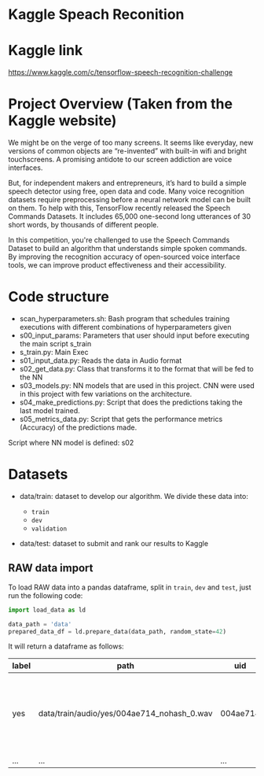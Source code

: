 # Kaggle Speach Reconition 

# Kaggle link
https://www.kaggle.com/c/tensorflow-speech-recognition-challenge

# Project Overview (Taken from the Kaggle website)
We might be on the verge of too many screens. It seems like everyday, new versions of common objects are “re-invented” with built-in wifi and bright touchscreens. A promising antidote to our screen addiction are voice interfaces.

But, for independent makers and entrepreneurs, it’s hard to build a simple speech detector using free, open data and code. Many voice recognition datasets require preprocessing before a neural network model can be built on them. To help with this, TensorFlow recently released the Speech Commands Datasets. It includes 65,000 one-second long utterances of 30 short words, by thousands of different people.

In this competition, you're challenged to use the Speech Commands Dataset to build an algorithm that understands simple spoken commands. By improving the recognition accuracy of open-sourced voice interface tools, we can improve product effectiveness and their accessibility.

# Code structure

- scan_hyperparameters.sh: Bash program that schedules training executions with different combinations of hyperparameters given
- s00_input_params: Parameters that user should input before executing the main script s_train
- s_train.py: Main Exec
- s01_input_data.py: Reads the data in Audio format 
- s02_get_data.py: Class that transforms it to the format that will be fed to the NN
- s03_models.py: NN models that are used in this project. CNN were used in this project with few variations on the architecture.
- s04_make_predictions.py: Script that does the predictions taking the last model trained. 
- s05_metrics_data.py: Script that gets the performance metrics (Accuracy) of the predictions made.


Script where NN model is defined: s02

# Datasets
* data/train: dataset to develop our algorithm. We divide these data into:
  * ``train``
  * ``dev``
  * ``validation``

* data/test: dataset to submit and rank our results to Kaggle

## RAW data import
To load RAW data into a pandas dataframe, split in `train`, `dev` and `test`, just run the following code:
```python
import load_data as ld

data_path = 'data'
prepared_data_df = ld.prepare_data(data_path, random_state=42)
```

It will return a dataframe as follows:

|label |path |uid |wav |set|
|------|-----|----|----|---|
|yes|data/train/audio/yes/004ae714_nohash_0.wav|004ae714|\[-91, -176, -111, -95, -120, -151, -133, -133,..|train|
|...|...|...|...|...|

